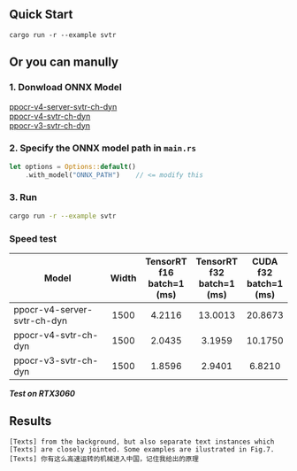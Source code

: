 ## Quick Start

```shell
cargo run -r --example svtr
```

## Or you can manully

### 1. Donwload ONNX Model

[ppocr-v4-server-svtr-ch-dyn](https://github.com/jamjamjon/assets/releases/download/v0.0.1/ppocr-v4-server-svtr-ch-dyn.onnx)  
[ppocr-v4-svtr-ch-dyn](https://github.com/jamjamjon/assets/releases/download/v0.0.1/ppocr-v4-svtr-ch-dyn.onnx)  
[ppocr-v3-svtr-ch-dyn](https://github.com/jamjamjon/assets/releases/download/v0.0.1/ppocr-v3-svtr-ch-dyn.onnx)  

### 2. Specify the ONNX model path in `main.rs`

```Rust
let options = Options::default()
    .with_model("ONNX_PATH")    // <= modify this
```

### 3. Run

```bash
cargo run -r --example svtr
```

### Speed test

| Model                       | Width | TensorRT<br />f16<br />batch=1<br />(ms) | TensorRT<br />f32<br />batch=1<br />(ms) | CUDA<br />f32<br />batch=1<br />(ms) |
| --------------------------- | :---: | :--------------------------------------: | :--------------------------------------: | :----------------------------------: |
| ppocr-v4-server-svtr-ch-dyn | 1500 |                  4.2116                  |                 13.0013                 |               20.8673               |
| ppocr-v4-svtr-ch-dyn        | 1500 |                  2.0435                  |                  3.1959                  |               10.1750               |
| ppocr-v3-svtr-ch-dyn        | 1500 |                  1.8596                  |                  2.9401                  |                6.8210                |

***Test on RTX3060***

## Results

```shell
[Texts] from the background, but also separate text instances which
[Texts] are closely jointed. Some examples are ilustrated in Fig.7.
[Texts] 你有这么高速运转的机械进入中国，记住我给出的原理
```

